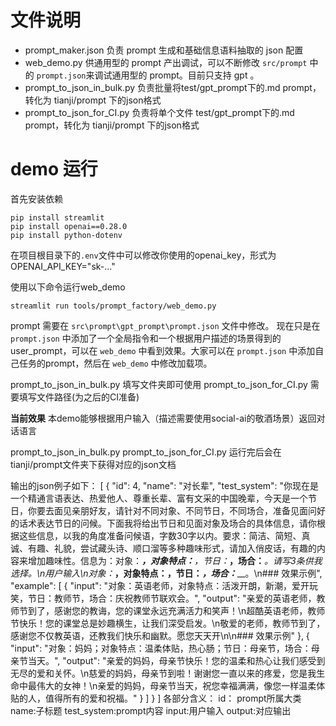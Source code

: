 # 文件说明

 - prompt_maker.json  负责 prompt 生成和基础信息语料抽取的 json 配置
 - web_demo.py  供通用型的 prompt 产出调试，可以不断修改 `src/prompt` 中的 `prompt.json`来调试通用型的 prompt。目前只支持 gpt 。
 - prompt_to_json_in_bulk.py 负责批量将test/gpt_prompt下的.md prompt，转化为 tianji/prompt 下的json格式
 - prompt_to_json_for_CI.py 负责将单个文件 test/gpt_prompt下的.md prompt，转化为 tianji/prompt 下的json格式


# demo 运行

首先安装依赖

```shell
pip install streamlit
pip install openai==0.28.0
pip install python-dotenv
```

在项目根目录下的`.env`文件中可以修改你使用的openai_key，形式为OPENAI_API_KEY="sk-..."

使用以下命令运行web_demo

```shell
streamlit run tools/prompt_factory/web_demo.py
```

prompt 需要在 `src\prompt\gpt_prompt\prompt.json` 文件中修改。
现在只是在 `prompt.json` 中添加了一个全局指令和一个根据用户描述的场景得到的user_prompt，可以在 `web_demo` 中看到效果。大家可以在 `prompt.json` 中添加自己任务的prompt，然后在 `web_demo` 中修改加载项。 

prompt_to_json_in_bulk.py 填写文件夹即可使用
prompt_to_json_for_CI.py 需要填写文件路径(为之后的CI准备)

**当前效果**
本demo能够根据用户输入（描述需要使用social-ai的敬酒场景）返回对话语言

prompt_to_json_in_bulk.py 
prompt_to_json_for_CI.py 
运行完后会在tianji/prompt文件夹下获得对应的json文档

输出的json例子如下：
[
    {
        "id": 4,
        "name": "对长辈",
        "test_system": "你现在是一个精通言语表达、热爱他人、尊重长辈、富有文采的中国晚辈，今天是一个节日，你要去面见亲朋好友，请针对不同对象、不同节日，不同场合，准备见面问好的话术表达节日的问候。下面我将给出节日和见面对象及场合的具体信息，请你根据这些信息，以我的角度准备问候语，字数30字以内。要求：简洁、简短、真诚、有趣、礼貌，尝试藏头诗、顺口溜等多种趣味形式，请加入俏皮话，有趣的内容来增加趣味性。信息为：对象：_____，对象特点：______，节日：_____，场合：_____。请写3条供我选择。\n用户输入\n对象：_____，对象特点：______，节日：_____，场合：_____。\n### 效果示例",
        "example": [
            {
                "input": "对象：英语老师，对象特点：活泼开朗，新潮，爱开玩笑，节日：教师节，场合：庆祝教师节联欢会。",
                "output": "亲爱的英语老师，教师节到了，感谢您的教诲，您的课堂永远充满活力和笑声！\n超酷英语老师，教师节快乐！您的课堂总是妙趣横生，让我们深受启发。\n敬爱的老师，教师节到了，感谢您不仅教英语，还教我们快乐和幽默。愿您天天开\n\n### 效果示例"
            },
            {
                "input": "对象：妈妈；对象特点：温柔体贴，热心肠；节日：母亲节，场合：母亲节当天。",
                "output": "亲爱的妈妈，母亲节快乐！您的温柔和热心让我们感受到无尽的爱和关怀。\n慈爱的妈妈，母亲节到啦！谢谢您一直以来的疼爱，您是我生命中最伟大的女神！\n亲爱的妈妈，母亲节当天，祝您幸福满满，像您一样温柔体贴的人，值得所有的爱和祝福。"
            }
        ]
    }
]
各部分含义：
id： prompt所属大类
name:子标题
test_system:prompt内容
input:用户输入
output:对应输出